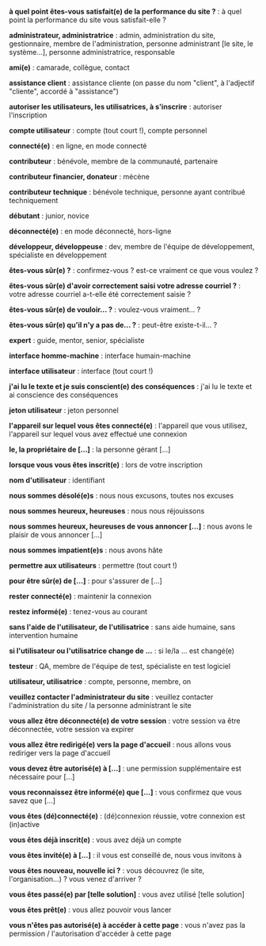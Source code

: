 **à quel point êtes-vous satisfait(e) de la performance du site ?** : à quel point la performance du site vous satisfait-elle ?

**administrateur, administratrice** : admin, administration du site, gestionnaire, membre de l'administration, personne administrant \[le site, le système...\], personne administratrice, responsable

**ami(e)** : camarade, collègue, contact

**assistance client** : assistance cliente (on passe du nom "client", à l'adjectif "cliente", accordé à "assistance")

**autoriser les utilisateurs, les utilisatrices, à s'inscrire** : autoriser l'inscription

**compte utilisateur** : compte (tout court !), compte personnel

**connecté(e)** : en ligne, en mode connecté

**contributeur** : bénévole, membre de la communauté, partenaire

**contributeur financier, donateur** : mécène

**contributeur technique** : bénévole technique, personne ayant contribué techniquement

**débutant** : junior, novice

**déconnecté(e)** : en mode déconnecté, hors-ligne

**développeur, développeuse** : dev, membre de l'équipe de développement, spécialiste en développement

**êtes-vous sûr(e) ?** : confirmez-vous ? est-ce vraiment ce que vous voulez ?

**êtes-vous sûr(e) d'avoir correctement saisi votre adresse courriel ?** : votre adresse courriel a-t-elle été correctement saisie ?

**êtes-vous sûr(e) de vouloir... ?** : voulez-vous vraiment... ?

**êtes-vous sûr(e) qu'il n'y a pas de... ?** : peut-être existe-t-il... ?

**expert** : guide, mentor, senior, spécialiste

**interface homme-machine** : interface humain-machine

**interface utilisateur** : interface (tout court !)

**j'ai lu le texte et je suis conscient(e) des conséquences** : j'ai lu le texte et ai conscience des conséquences

**jeton utilisateur** : jeton personnel

**l'appareil sur lequel vous êtes connecté(e)** : l'appareil que vous utilisez, l'appareil sur lequel vous avez effectué une connexion

**le, la propriétaire de \[...\]** : la personne gérant \[...\]

**lorsque vous vous êtes inscrit(e)** : lors de votre inscription

**nom d'utilisateur** : identifiant

**nous sommes désolé(e)s** : nous nous excusons, toutes nos excuses

**nous sommes heureux, heureuses** : nous nous réjouissons

**nous sommes heureux, heureuses de vous annoncer \[...\]** : nous avons le plaisir de vous annoncer \[...\]

**nous sommes impatient(e)s** : nous avons hâte

**permettre aux utilisateurs** : permettre (tout court !)

**pour être sûr(e) de \[...\]** : pour s'assurer de \[...\]

**rester connecté(e)** : maintenir la connexion

**restez informé(e)** : tenez-vous au courant

**sans l'aide de l'utilisateur, de l'utilisatrice** : sans aide humaine, sans intervention humaine

**si l'utilisateur ou l'utilisatrice change de ...** : si le/la ... est changé(e)

**testeur** : QA, membre de l'équipe de test, spécialiste en test logiciel

**utilisateur, utilisatrice** : compte, personne, membre, on

**veuillez contacter l'administrateur du site** : veuillez contacter l'administration du site / la personne administrant le site

**vous allez être déconnecté(e) de votre session** : votre session va être déconnectée, votre session va expirer

**vous allez être redirigé(e) vers la page d'accueil** : nous allons vous rediriger vers la page d'accueil

**vous devez être autorisé(e) à \[...\]** : une permission supplémentaire est nécessaire pour \[...\]

**vous reconnaissez être informé(e) que \[...\]** : vous confirmez que vous savez que \[...\]

**vous êtes (dé)connecté(e)** : (dé)connexion réussie, votre connexion est (in)active

**vous êtes déjà inscrit(e)** : vous avez déjà un compte

**vous êtes invité(e) à \[...\]** : il vous est conseillé de, nous vous invitons à

**vous êtes nouveau, nouvelle ici ?** : vous découvrez (le site, l'organisation...) ? vous venez d'arriver ?

**vous êtes passé(e) par \[telle solution\]** : vous avez utilisé \[telle solution\]

**vous êtes prêt(e)** : vous allez pouvoir vous lancer

**vous n'êtes pas autorisé(e) à accéder à cette page** : vous n'avez pas la permission / l'autorisation d'accéder à cette page
